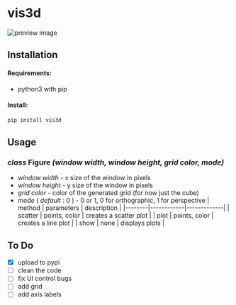 # vis3d
![preview image](https://github.com/LukasDrsman/vis3d/blob/main/assets/coil.png)

## Installation
#### Requirements:
 * python3 with pip

#### Install:
```sh
pip install vis3d
```

## Usage
### *class* Figure *(window width, window height, grid color, mode)*
 * *window width* - x size of the window in pixels
 * *window height* - y size of the window in pixels
 * *grid color* - color of the generated grid (for now just the cube)
 * *mode* ( *default* : 0 ) - 0 or 1, 0 for orthographic, 1 for perspective
| method | parameters | description |
|--------|------------|-------------|
| scatter | points, color  | creates a scatter plot |
| plot | points, color | creates a line plot |
| show | none | displays plots |

## To Do
 - [x] upload to pypi
 - [ ] clean the code
 - [ ] fix UI control bugs
 - [ ] add grid
 - [ ] add axis labels
